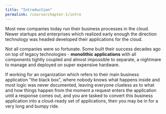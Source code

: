 ```yaml
---
title: "Introduction"
permalink: /course/chapter-1/intro
---
```

Most new companies today run their business processes in the cloud. Newer startups and enterprises which realized early enough the direction technology was headed developed their applications for the cloud.

Not all companies were so fortunate. Some built their success decades ago on top of legacy technologies - **monolithic applications** with all components tightly coupled and almost impossible to separate, a nightmare to manage and deployed on super expensive hardware.

If working for an organization which refers to their main business application "the black box", where nobody knows what happens inside and most logic was never documented, leaving everyone clueless as to what and how things happen from the moment a request enters the application until a response comes out, and you are tasked to convert this business application into a cloud-ready set of applications, then you may be in for a very long and bumpy ride.
